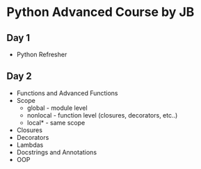 # Python Advanced Course by JB

## Day 1
- Python Refresher

## Day 2
- Functions and Advanced Functions
- Scope
  - global - module level
  - nonlocal - function level (closures, decorators, etc..)
  - local* - same scope
- Closures
- Decorators
- Lambdas
- Docstrings and Annotations
- OOP